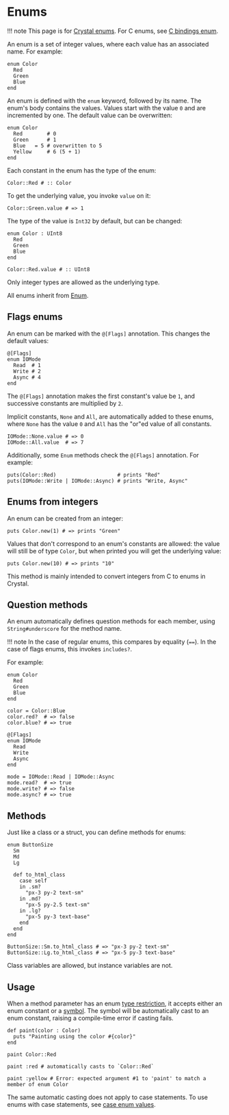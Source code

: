# Enums

!!! note
    This page is for [Crystal enums](https://crystal-lang.org/api/Enum.html). For C enums, see [C bindings enum](c_bindings/enum.md).

An enum is a set of integer values, where each value has an associated name. For example:

```crystal
enum Color
  Red
  Green
  Blue
end
```

An enum is defined with the `enum` keyword, followed by its name. The enum's body contains the values. Values start with the value `0` and are incremented by one. The default value can be overwritten:

```crystal
enum Color
  Red        # 0
  Green      # 1
  Blue   = 5 # overwritten to 5
  Yellow     # 6 (5 + 1)
end
```

Each constant in the enum has the type of the enum:

```crystal
Color::Red # :: Color
```

To get the underlying value, you invoke `value` on it:

```crystal
Color::Green.value # => 1
```

The type of the value is `Int32` by default, but can be changed:

```crystal
enum Color : UInt8
  Red
  Green
  Blue
end

Color::Red.value # :: UInt8
```

Only integer types are allowed as the underlying type.

All enums inherit from [Enum](https://crystal-lang.org/api/Enum.html).

## Flags enums

An enum can be marked with the `@[Flags]` annotation. This changes the default values:

```crystal
@[Flags]
enum IOMode
  Read  # 1
  Write # 2
  Async # 4
end
```

The `@[Flags]` annotation makes the first constant's value be `1`, and successive constants are multiplied by `2`.

Implicit constants, `None` and `All`, are automatically added to these enums, where `None` has the value `0` and `All` has the "or"ed value of all constants.

```crystal
IOMode::None.value # => 0
IOMode::All.value  # => 7
```

Additionally, some `Enum` methods check the `@[Flags]` annotation. For example:

```crystal
puts(Color::Red)                    # prints "Red"
puts(IOMode::Write | IOMode::Async) # prints "Write, Async"
```

## Enums from integers

An enum can be created from an integer:

```crystal
puts Color.new(1) # => prints "Green"
```

Values that don't correspond to an enum's constants are allowed: the value will still be of type `Color`, but when printed you will get the underlying value:

```crystal
puts Color.new(10) # => prints "10"
```

This method is mainly intended to convert integers from C to enums in Crystal.

## Question methods

An enum automatically defines question methods for each member, using
`String#underscore` for the method name.

!!! note
    In the case of regular enums, this compares by equality (`==`). In the case of flags enums, this invokes `includes?`.

For example:

```crystal
enum Color
  Red
  Green
  Blue
end

color = Color::Blue
color.red?  # => false
color.blue? # => true

@[Flags]
enum IOMode
  Read
  Write
  Async
end

mode = IOMode::Read | IOMode::Async
mode.read?  # => true
mode.write? # => false
mode.async? # => true
```

## Methods

Just like a class or a struct, you can define methods for enums:

```crystal
enum ButtonSize
  Sm
  Md
  Lg

  def to_html_class
    case self
    in .sm?
      "px-3 py-2 text-sm"
    in .md?
      "px-5 py-2.5 text-sm"
    in .lg?
      "px-5 py-3 text-base"
    end
  end
end

ButtonSize::Sm.to_html_class # => "px-3 py-2 text-sm"
ButtonSize::Lg.to_html_class # => "px-5 py-3 text-base"
```

Class variables are allowed, but instance variables are not.

## Usage

When a method parameter has an enum [type restriction](type_restrictions.md), it accepts either an enum constant or a [symbol](literals/symbol.md). The symbol will be automatically cast to an enum constant, raising a compile-time error if casting fails.

```crystal
def paint(color : Color)
  puts "Painting using the color #{color}"
end

paint Color::Red

paint :red # automatically casts to `Color::Red`

paint :yellow # Error: expected argument #1 to 'paint' to match a member of enum Color
```

The same automatic casting does not apply to case statements. To use enums with case statements, see [case enum values](case.md#enum-values).
